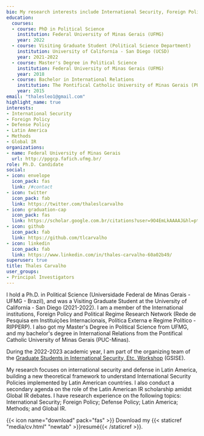 ```yaml
---
bio: My research interests include International Security, Foreign Policy, Latin America, and Quantitative Methods applied to International Relations.
education:
  courses:
  - course: PhD in Political Science
    institution: Federal University of Minas Gerais (UFMG)
    year: 2022
  - course: Visiting Graduate Student (Political Science Department)
    institution: University of California - San Diego (UCSD)
    year: 2021-2022
  - course: Master's Degree in Political Science
    institution: Federal University of Minas Gerais (UFMG)
    year: 2018
  - course: Bachelor in International Relations
    institution: The Pontifical Catholic University of Minas Gerais (PUC-MG)
    year: 2015
email: "thalesleo1@gmail.com"
highlight_name: true
interests:
- International Security
- Foreign Policy
- Defense Policy
- Latin America
- Methods  
- Global IR
organizations:
- name: Federal University of Minas Gerais
  url: http://ppgcp.fafich.ufmg.br/
role: Ph.D. Candidate
social:
- icon: envelope
  icon_pack: fas
  link: /#contact
- icon: twitter
  icon_pack: fab
  link: https://twitter.com/thaleslcarvalho
- icon: graduation-cap
  icon_pack: fas
  link: https://scholar.google.com.br/citations?user=9O4EmLkAAAAJ&hl=pt-BR
- icon: github
  icon_pack: fab
  link: https://github.com/tlcarvalho
- icon: linkedin
  icon_pack: fab
  link: https://www.linkedin.com/in/thales-carvalho-60a02b49/
superuser: true
title: Thales Carvalho
user_groups:
- Principal Investigators
---
```


I hold a Ph.D. in Political Science (Universidade Federal de Minas Gerais - UFMG - Brazil), and was a Visiting Graduate Student at the University of California - San Diego (2021-2022). I am a member of the International institutions, Foreign Policy and Political Regime Research Network (Rede de Pesquisa em Instituições Internacionais, Política Externa e Regime Político - RIPPERP). I also got my Master's Degree in Political Science from UFMG, and my bachelor's degree in International Relations from the Pontifical Catholic University of Minas Gerais (PUC-Minas).  

During the 2022-2023 academic year, I am part of the organizing team of the [Graduate Students in International Security, Etc. Workshop](https://wp.nyu.edu/gsise/) (GSISE).  

My research focuses on international security and defense in Latin America, building a new theoretical framework to understand International Security Policies implemented by Latin American countries. I also conduct a secondary agenda on the role of the Latin American IR scholarship amidst Global IR debates. I have research experience on the following topics: International Security; Foreign Policy; Defense Policy; Latin America; Methods; and Global IR.

{{< icon name="download" pack="fas" >}} Download my {{< staticref "media/cv.html" "newtab" >}}resumé{{< /staticref >}}.
